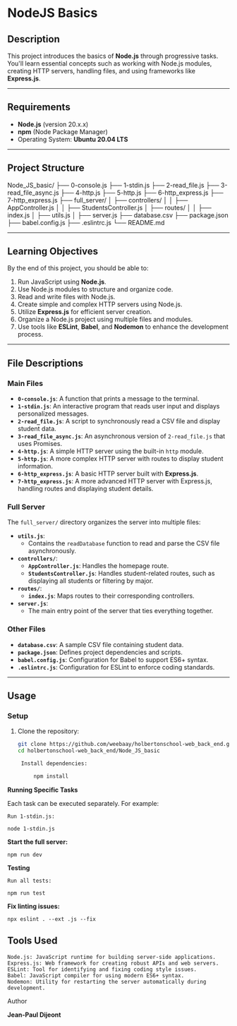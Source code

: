 # NodeJS Basics

## Description

This project introduces the basics of **Node.js** through progressive tasks. You'll learn essential concepts such as working with Node.js modules, creating HTTP servers, handling files, and using frameworks like **Express.js**.

---

## Requirements

- **Node.js** (version 20.x.x)
- **npm** (Node Package Manager)
- Operating System: **Ubuntu 20.04 LTS**

---

## Project Structure


Node_JS_basic/ 
├── 0-console.js
├── 1-stdin.js
├── 2-read_file.js
├── 3-read_file_async.js
├── 4-http.js
├── 5-http.js
├── 6-http_express.js
├── 7-http_express.js 
├── full_server/ │ 
├── controllers/ │ │ ├── AppController.js │ │ ├── StudentsController.js │ ├── routes/ │ │ ├── index.js │ ├── utils.js │ ├── server.js
├── database.csv
├── package.json
├── babel.config.js
├── .eslintrc.js
└── README.md


---

## Learning Objectives

By the end of this project, you should be able to:

1. Run JavaScript using **Node.js**.
2. Use Node.js modules to structure and organize code.
3. Read and write files with Node.js.
4. Create simple and complex HTTP servers using Node.js.
5. Utilize **Express.js** for efficient server creation.
6. Organize a Node.js project using multiple files and modules.
7. Use tools like **ESLint**, **Babel**, and **Nodemon** to enhance the development process.

---

## File Descriptions

### **Main Files**
- **`0-console.js`**: A function that prints a message to the terminal.
- **`1-stdin.js`**: An interactive program that reads user input and displays personalized messages.
- **`2-read_file.js`**: A script to synchronously read a CSV file and display student data.
- **`3-read_file_async.js`**: An asynchronous version of `2-read_file.js` that uses Promises.
- **`4-http.js`**: A simple HTTP server using the built-in `http` module.
- **`5-http.js`**: A more complex HTTP server with routes to display student information.
- **`6-http_express.js`**: A basic HTTP server built with **Express.js**.
- **`7-http_express.js`**: A more advanced HTTP server with Express.js, handling routes and displaying student details.

### **Full Server**
The `full_server/` directory organizes the server into multiple files:

- **`utils.js`**:
  - Contains the `readDatabase` function to read and parse the CSV file asynchronously.
- **`controllers/`**:
  - **`AppController.js`**: Handles the homepage route.
  - **`StudentsController.js`**: Handles student-related routes, such as displaying all students or filtering by major.
- **`routes/`**:
  - **`index.js`**: Maps routes to their corresponding controllers.
- **`server.js`**:
  - The main entry point of the server that ties everything together.

### **Other Files**
- **`database.csv`**: A sample CSV file containing student data.
- **`package.json`**: Defines project dependencies and scripts.
- **`babel.config.js`**: Configuration for Babel to support ES6+ syntax.
- **`.eslintrc.js`**: Configuration for ESLint to enforce coding standards.

---

## Usage

### **Setup**
1. Clone the repository:
   ```bash
   git clone https://github.com/weebaay/holbertonschool-web_back_end.git
   cd holbertonschool-web_back_end/Node_JS_basic

	Install dependencies:

    	npm install

**Running Specific Tasks**

Each task can be executed separately. For example:

    Run 1-stdin.js:

	node 1-stdin.js

**Start the full server:**

    npm run dev

**Testing**

    Run all tests:

	npm run test

**Fix linting issues:**

    npx eslint . --ext .js --fix

## Tools Used

    Node.js: JavaScript runtime for building server-side applications.
    Express.js: Web framework for creating robust APIs and web servers.
    ESLint: Tool for identifying and fixing coding style issues.
    Babel: JavaScript compiler for using modern ES6+ syntax.
    Nodemon: Utility for restarting the server automatically during development.

Author

**Jean-Paul Dijeont**
